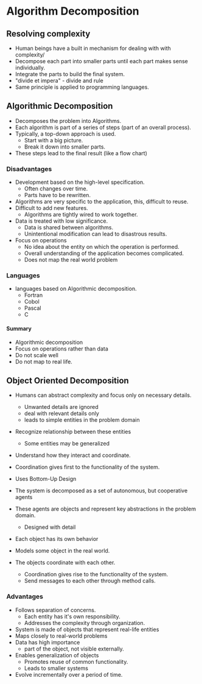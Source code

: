 # Algorithm Decomposition

## Resolving complexity

- Human beings have a built in mechanism for dealing with with complexity/ 
- Decompose each part into smaller parts until each part makes sense individually.
- Integrate the parts to build the final system. 
- "divide et impera" - divide and rule
- Same principle is applied to programming languages. 


## Algorithmic Decomposition

- Decomposes the problem into Algorithms.
- Each algorithm is part of a series of steps (part of an overall process).
- Typically, a top-down approach is used.
    - Start with a big picture.
    - Break it down into smaller parts.
- These steps lead to the final result (like a flow chart)

### Disadvantages

- Development based on the high-level specification.
    - Often changes over time.
    - Parts have to be rewritten.
- Algorithms are very specific to the application, this, difficult to reuse.
- Difficult to add new features.
    - Algorithms are tightly wired to work together.
- Data is treated with low significance.
    - Data is shared between algorithms.
    - Unintentional modification can lead to disastrous results.
- Focus on operations
    - No idea about the entity on which the operation is performed.
    - Overall understanding of the application becomes complicated.
    - Does not map the real world problem

### Languages

- languages based on Algorithmic decomposition.
    - Fortran
    - Cobol
    - Pascal
    - C

#### Summary

- Algorithmic decomposition 
- Focus on operations rather than data
- Do not scale well
- Do not map to real life. 

## Object Oriented Decomposition

- Humans can abstract complexity and focus only on necessary details.
    - Unwanted details are ignored
    - deal with relevant details only
    - leads to simple entities in the problem domain

- Recognize relationship between these entities
    - Some entities may be generalized
- Understand how they interact and coordinate. 
- Coordination gives first to the functionality of the system.

- Uses Bottom-Up Design
- The system is decomposed as a set of autonomous, but cooperative agents
- These agents are objects and represent key abstractions in the problem domain.
    - Designed with detail
- Each object has its own behavior
- Models some object in the real world.
- The objects coordinate with each other. 
    - Coordination gives rise to the functionality of the system.
    - Send messages to each other through method calls.

### Advantages

- Follows separation of concerns.
    - Each entity has it's own responsibility. 
    - Addresses the complexity through organization.
- System is made of objects that represent real-life entities
- Maps closely to real-world problems
- Data has high importance
    - part of the object, not visible externally.
- Enables generalization of objects
    - Promotes reuse of common functionality.
    - Leads to smaller systems
- Evolve incrementally over a period of time. 